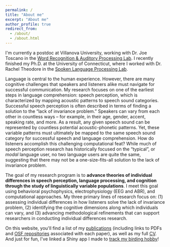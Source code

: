 ```yaml
---
permalink: /
title: "About me"
excerpt: "About me"
author_profile: true
redirect_from: 
  - /about/
  - /about.html
---
```


I'm currently a postdoc at Villanova University, working with Dr. Joe Toscano in the <a href="https://wraplab.co/">Word Recognition & Auditory Processing Lab</a>. I recently finished my Ph.D. at the University of Connecticut, where I worked with Dr. Rachel Theodore in the <a href="https://slaplab.uconn.edu/">Spoken Language Processing Lab</a>. 

Language is central to the human experience. However, there are many cognitive challenges that speakers and listeners alike must navigate for successful communication. My research focuses on one of the earliest steps in language comprehension: speech perception, which is characterized by mapping acoustic patterns to speech sound categories. Successful speech perception is often described in terms of finding a solution to the “lack of invariance problem.” Speakers can vary from each other in countless ways – for example, in their age, gender, accent, speaking rate, and more. As a result, any given speech sound can be represented by countless potential acoustic-phonetic patterns. Yet, these variable patterns must ultimately be mapped to the same speech sound category for successful speech and language comprehension. How do listeners accomplish this challenging computational feat? While much of speech perception research has historically focused on the “typical”, or <i>modal</i> language user, no two language users are quite the same, suggesting that there may not be a one-size-fits-all solution to the lack of invariance problem. 

The goal of my research program is to <b>advance theories of individual differences in speech perception, language processing, and cognition through the study of linguistically variable populations</b>. I meet this goal using behavioral psychophysics, electrophysiology (EEG and ABR), and computational approaches. My three primary lines of research focus on: (1) assessing individual differences in how listeners solve the lack of invariance problem, (2) identifying the cognitive dimensions along which individuals can vary, and (3) advancing methodological refinements that can support researchers in conducting individual differences research. 

On this website, you'll find a list of my <a href="/publications/">publications</a> (including links to PDFs and <a href="https://osf.io/62syw">OSF repositories</a> associated with each paper), as well as my full <a href="https://ndgiov.github.io/cv/">CV</a>. And just for fun, I've linked a Shiny app I made to <a href="/birding/">track my birding hobby</a>! 
